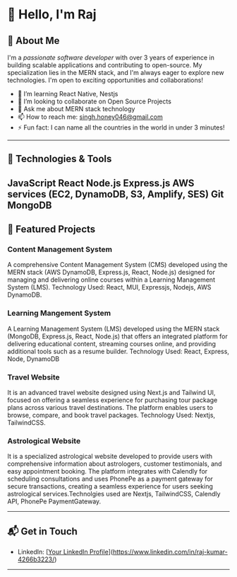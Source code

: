 # 👋 Hello, I'm Raj

## 🚀 About Me
I'm a *passionate software developer* with over 3 years of experience in building scalable applications and contributing to open-source. My specialization lies in the MERN stack, and I'm always eager to explore new technologies. I'm open to exciting opportunities and collaborations!
- 🌱 I’m learning React Native, Nestjs
- 👯 I’m looking to collaborate on Open Source Projects
- 💬 Ask me about MERN stack technology 
- 📫 How to reach me: singh.honey046@gmail.com
- ⚡ Fun fact: I can name all the countries in the world in under 3 minutes!

---

## 🔧 Technologies & Tools
JavaScript
React
Node.js
Express.js
AWS services (EC2, DynamoDB, S3, Amplify, SES)
Git
MongoDB
---

## 🌟 Featured Projects

### Content Management System
A comprehensive Content Management System (CMS) developed using the MERN stack (AWS DynamoDB, Express.js, React, Node.js) designed for managing and delivering online courses within a Learning Management System (LMS). 
Technology Used: React, MUI, Expressjs, Nodejs, AWS DynamoDB.

### Learning Mangement System
A Learning Management System (LMS) developed using the MERN stack (MongoDB, Express.js, React, Node.js) that offers an integrated platform for delivering educational content, streaming courses online, and providing additional tools such as a resume builder. 
Technology Used: React, Express, Node, DynamoDB

### Travel Website
It is an advanced travel website designed using Next.js and Tailwind UI, focused on offering a seamless experience for purchasing tour package plans across various travel destinations. The platform enables users to browse, compare, and book travel packages.
Technology Used: Nextjs, TailwindCSS.

### Astrological Website
It is a specialized astrological website developed to provide users with comprehensive information about astrologers, customer testimonials, and easy appointment booking. The platform integrates with Calendly for scheduling consultations and uses PhonePe as a payment gateway for secure transactions, creating a seamless experience for users seeking astrological services.Technolgies used are Nextjs, TailwindCSS, Calendly API, PhonePe PaymentGateway.

---

## 📬 Get in Touch

- LinkedIn: [[Your LinkedIn Profile](https://linkedin.com/in/yourusername)](https://www.linkedin.com/in/raj-kumar-4266b3223/)
---

